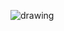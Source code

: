 ![drawing](![drawing](https://docs.google.com/drawings/d/1UgJRj2BhdrA_Ub4ALIYSRil8rn3GPA_x-bsLDm4rnDI/export/png))
